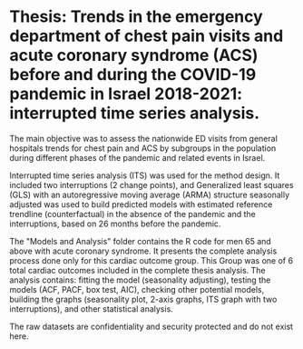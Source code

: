# Thesis: Trends in the emergency department of chest pain visits and acute coronary syndrome (ACS) before and during the COVID-19 pandemic in Israel 2018-2021: interrupted time series analysis.
The main objective was to assess the nationwide ED visits from general hospitals trends for chest pain and ACS by subgroups in the population during different phases of the pandemic and related events in Israel.

Interrupted time series analysis (ITS) was used for the method design. It included two interruptions (2 change points), and Generalized least squares (GLS) with an autoregressive moving average (ARMA) structure seasonally adjusted was used to build predicted models with estimated reference trendline (counterfactual) in the absence of the pandemic and the interruptions, based on 26 months before the pandemic.

The "Models and Analysis" folder contains the R code for men 65 and above with acute coronary syndrome. It presents the complete analysis process done only for this cardiac outcome group. This Group was one of 6 total cardiac outcomes included in the complete thesis analysis.
The analysis contains: fitting the model (seasonality adjusting), testing the models (ACF, PACF, box test, AIC), checking other potential models, building the graphs (seasonality plot, 2-axis graphs, ITS graph with two interruptions), and other statistical analysis.

The raw datasets are confidentiality and security protected and do not exist here. 
